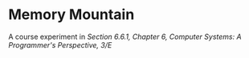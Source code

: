 # Memory Mountain
A course experiment in _Section 6.6.1, Chapter 6, Computer Systems: A Programmer's Perspective, 3/E_
